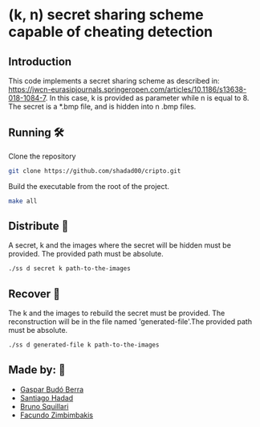 # (k, n) secret sharing scheme capable of cheating detection

## Introduction
This code implements a secret sharing scheme as described in:
https://jwcn-eurasipjournals.springeropen.com/articles/10.1186/s13638-018-1084-7. 
In this case, k is provided as parameter while n is equal to 8. The secret is a *.bmp file, and is hidden into n .bmp files. 


## Running 🛠️
Clone the repository
```bash
git clone https://github.com/shadad00/cripto.git
```
Build the executable from the root of the project.
```bash
make all
```



## Distribute 🚀
A secret, k and the images where the secret will be hidden must be provided. The provided path must be absolute.
```bash
./ss d secret k path-to-the-images
```

## Recover 🚀
The k and the images to rebuild the secret must be provided. The reconstruction will be in the file named 'generated-file'.The provided path must be absolute.
```bash
./ss d generated-file k path-to-the-images
```



## Made by: 💭
- [Gaspar Budó Berra](https://github.com/gbudoberra)
- [Santiago Hadad](https://github.com/shadad00)
- [Bruno Squillari](https://github.com/bsquillari)
- [Facundo Zimbimbakis](https://github.com/fzimbimbakis)
